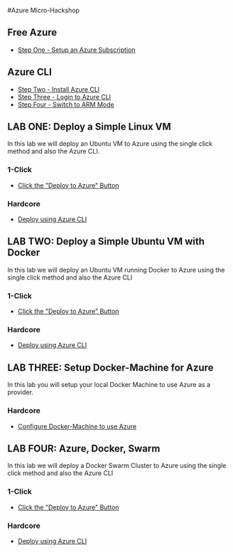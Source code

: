 #Azure Micro-Hackshop

## Free Azure
- [Step One - Setup an Azure Subscription](https://github.com/tripdubroot/AzureMicroHackShop/tree/master/free_azure)

## Azure CLI
- [Step Two - Install Azure CLI](https://github.com/tripdubroot/AzureMicroHackShop/blob/master/azure_cli/xplat-cli-install.md)
- [Step Three - Login to Azure CLI](https://github.com/tripdubroot/AzureMicroHackShop/blob/master/azure_cli/xplat-cli-connect.md#use-the-interactive-log-in-method)
- [Step Four - Switch to ARM Mode](https://github.com/tripdubroot/AzureMicroHackShop/blob/master/azure_cli/xplat-cli-azure-resource-manager.md#set-the-azure-resource-manager-mode)

## LAB ONE: Deploy a Simple Linux VM
In this lab we will deploy an Ubuntu VM to Azure using the single click method and also the Azure CLI.

### 1-Click
- [Click the "Deploy to Azure" Button](https://github.com/tripdubroot/AzureMicroHackShop/tree/master/101-vm-simple-linux)

### Hardcore
- [Deploy using Azure CLI]()

## LAB TWO: Deploy a Simple Ubuntu VM with Docker
In this lab we will deploy an Ubuntu VM running Docker to Azure using the single click method and also the Azure CLI

### 1-Click
- [Click the "Deploy to Azure" Button]()

### Hardcore
- [Deploy using Azure CLI]()

## LAB THREE: Setup Docker-Machine for Azure
In this lab you will setup your local Docker Machine to use Azure as a provider.

### Hardcore
- [Configure Docker-Machine to use Azure]()

## LAB FOUR: Azure, Docker, Swarm
In this lab we will deploy a Docker Swarm Cluster to Azure using the single click method and also the Azure CLI

### 1-Click
- [Click the "Deploy to Azure" Button]()

### Hardcore 
- [Deploy using Azure CLI]()